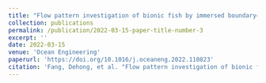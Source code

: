```yaml
---
title: "Flow pattern investigation of bionic fish by immersed boundary–lattice Boltzmann method and dynamic mode decomposition"
collection: publications
permalink: /publication/2022-03-15-paper-title-number-3
excerpt: ''
date: 2022-03-15
venue: 'Ocean Engineering'
paperurl: 'https://doi.org/10.1016/j.oceaneng.2022.110823'
citation: 'Fang, Dehong, et al. "Flow pattern investigation of bionic fish by immersed boundary–lattice Boltzmann method and dynamic mode decomposition." Ocean Engineering 248 (2022): 110823.'
---
```


